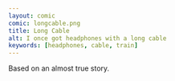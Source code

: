```yaml
---
layout: comic
comic: longcable.png
title: Long Cable
alt: I once got headphones with a long cable
keywords: [headphones, cable, train]
---
```


Based on an almost true story.
